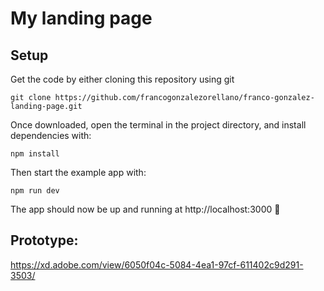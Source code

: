 # My landing page

## Setup

Get the code by either cloning this repository using git

```
git clone https://github.com/francogonzalezorellano/franco-gonzalez-landing-page.git
```

Once downloaded, open the terminal in the project directory, and install dependencies with:

```
npm install
```

Then start the example app with:

```
npm run dev
```

The app should now be up and running at http://localhost:3000 🚀


## Prototype:

https://xd.adobe.com/view/6050f04c-5084-4ea1-97cf-611402c9d291-3503/
